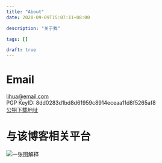 ```yaml
---
title: "About"
date: 2020-09-09T15:07:11+08:00

description: "关于我"

tags: []

draft: true
---
```

# Email  
lihua@email.com  
PGP KeyID: 8dd0283d1bd8d61959c8914eceaa11d8f5265af8  
[公钥下载地址](/lihua@email.com.asc)

# 与该博客相关平台
![一张图解释](./blog.png)
